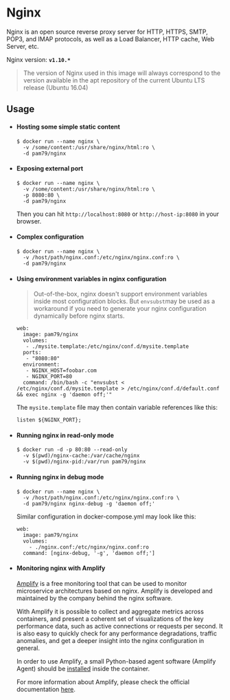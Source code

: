 # Nginx

Nginx is an open source reverse proxy server for HTTP, HTTPS, SMTP, POP3, and IMAP protocols, as well as a Load Balancer, HTTP cache, Web Server, etc.

Nginx version:  **`v1.10.*`**

> The version of Nginx used in this image will always correspond to the version available in the apt repository of the current Ubuntu LTS release (Ubuntu 16.04)

## Usage

* #### Hosting some simple static content

  ```shell
  $ docker run --name nginx \
    -v /some/content:/usr/share/nginx/html:ro \
    -d pam79/nginx
  ```

* #### Exposing external port

  ```shell
  $ docker run --name nginx \
    -v /some/content:/usr/share/nginx/html:ro \
    -p 8080:80 \
    -d pam79/nginx
  ```

  Then you can hit `http://localhost:8080` or `http://host-ip:8080` in your browser.

* #### Complex configuration
  ```shell
  $ docker run --name nginx \
    -v /host/path/nginx.conf:/etc/nginx/nginx.conf:ro \
    -d pam79/nginx
  ```

* #### Using environment variables in nginx configuration

  > Out-of-the-box, nginx doesn't support environment variables inside most configuration blocks. But `envsubst`may be used as a workaround if you need to generate your nginx configuration dynamically before nginx starts.

  ```shell
  web:
    image: pam79/nginx
    volumes:
     - ./mysite.template:/etc/nginx/conf.d/mysite.template
    ports:
     - "8080:80"
    environment:
     - NGINX_HOST=foobar.com
     - NGINX_PORT=80
    command: /bin/bash -c "envsubst < /etc/nginx/conf.d/mysite.template > /etc/nginx/conf.d/default.conf && exec nginx -g 'daemon off;'"
  ```

  The `mysite.template` file may then contain variable references like this:

  `listen ${NGINX_PORT};`

* #### Running nginx in read-only mode

  ```shell
  $ docker run -d -p 80:80 --read-only 
    -v $(pwd)/nginx-cache:/var/cache/nginx 
    -v $(pwd)/nginx-pid:/var/run pam79/nginx
  ```

* #### Running nginx in debug mode

  ```shell
  $ docker run --name nginx \
    -v /host/path/nginx.conf:/etc/nginx/nginx.conf:ro \
    -d pam79/nginx nginx-debug -g 'daemon off;'
  ```

  Similar configuration in docker-compose.yml may look like this:
  ```shell
  web:
    image: pam79/nginx
    volumes:
      - ./nginx.conf:/etc/nginx/nginx.conf:ro
    command: [nginx-debug, '-g', 'daemon off;']
  ```

* #### Monitoring nginx with Amplify

  [Amplify](https://amplify.nginx.com/signup/) is a free monitoring tool that can be used to monitor microservice architectures based on nginx. Amplify is developed and maintained by the company behind the nginx software.

  With Amplify it is possible to collect and aggregate metrics across containers, and present a coherent set of visualizations of the key performance data, such as active connections or requests per second. It is also easy to quickly check for any performance degradations, traffic anomalies, and get a deeper insight into the nginx configuration in general.

  In order to use Amplify, a small Python-based agent software (Amplify Agent) should be [installed](https://github.com/nginxinc/docker-nginx-amplify) inside the container.

  For more information about Amplify, please check the official documentation [here](https://github.com/nginxinc/nginx-amplify-doc).

